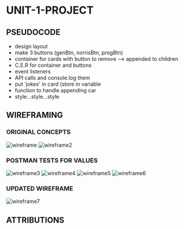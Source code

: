 # UNIT-1-PROJECT

## PSEUDOCODE

- design layout
- make 3 buttons (genBtn, norrisBtn, progBtn)
- container for cards with button to remove --> appended to children
- C.E.R for container and buttons
- event listeners
- API calls and console.log them
- put 'jokes' in card (store in variable
- function to handle appending car
- style...style...style

## WIREFRAMING

### ORIGINAL CONCEPTS
![wireframe](css/455B875A-3F11-4F9E-94CA-392505011127_1_105_c.jpeg)
![wireframe2](css/90F40AF5-D120-450A-B40B-F99403820800_1_105_c.jpeg)
### POSTMAN TESTS FOR VALUES
![wireframe3](css/Screen%20Shot%202020-11-16%20at%203.37.09%20PM.png)
![wireframe4](css/Screen%20Shot%202020-11-16%20at%203.37.24%20PM.png)
![wireframe5](css/Screen%20Shot%202020-11-16%20at%203.37.50%20PM.png)
![wireframe6](css/Screen%20Shot%202020-11-16%20at%203.37.59%20PM.png)
### UPDATED WIREFRAME
![wireframe7](css/untitled.png)

## ATTRIBUTIONS